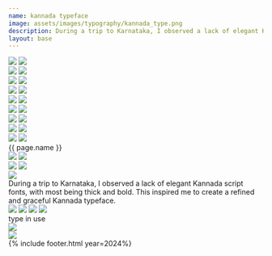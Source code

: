 ```yaml
---
name: kannada typeface
image: assets/images/typography/kannada_type.png
description: During a trip to Karnataka, I observed a lack of elegant Kannada script fonts, with most being thick and bold. This inspired me to create a refined and graceful Kannada typeface. 
layout: base
---
```

<div class="max-w-screen overflow-hidden">
    <div class="flex flex-row bg-scroll-right w-[1900px]">
        <img class="object-scale-down w-full" src="{{site.baseurl}}/assets/images/typography/website_line-48.png">
        <img class="object-contain w-full" src="{{site.baseurl}}/assets/images/typography/website_line-48.png">
    </div>
    <div class="flex flex-row bg-scroll-left w-[1900px]">
        <img src="{{site.baseurl}}/assets/images/typography/website_line-46.png">
        <img src="{{site.baseurl}}/assets/images/typography/website_line-46.png">
    </div>
    <div class="flex flex-row bg-scroll-right w-[1900px]">
        <img src="{{site.baseurl}}/assets/images/typography/website_line-49.png">
        <img src="{{site.baseurl}}/assets/images/typography/website_line-49.png">
    </div>
    <div class="flex flex-row bg-scroll-left w-[1900px]">
        <img src="{{site.baseurl}}/assets/images/typography/website_line-48.png">
        <img src="{{site.baseurl}}/assets/images/typography/website_line-48.png">
    </div>
    <div class="flex flex-row bg-scroll-right w-[1900px]">
        <img src="{{site.baseurl}}/assets/images/typography/website_line-47.png">
        <img src="{{site.baseurl}}/assets/images/typography/website_line-47.png">
    </div>
    <div class="flex flex-row bg-scroll-left w-[1900px]">
        <img src="{{site.baseurl}}/assets/images/typography/website_line-50.png">
        <img src="{{site.baseurl}}/assets/images/typography/website_line-50.png">
    </div>
    <div class="flex flex-row bg-scroll-right w-[1900px]">
        <img src="{{site.baseurl}}/assets/images/typography/website_line-49.png">
        <img src="{{site.baseurl}}/assets/images/typography/website_line-49.png">
    </div>
    <div class="flex flex-row bg-scroll-left w-[1900px]">
        <img src="{{site.baseurl}}/assets/images/typography/website_line-47.png">
        <img src="{{site.baseurl}}/assets/images/typography/website_line-47.png">
   </div> 
    <div class="flex flex-row bg-scroll-right w-[1900px] [@media(max-height:750px)]:hidden">
        <img src="{{site.baseurl}}/assets/images/typography/website_line-46.png">
        <img src="{{site.baseurl}}/assets/images/typography/website_line-46.png">
    </div>
    <div class="lg:text-[96px] md:text-[96px] text-[50px] flex justify-center items-center fit-title-with-banner min-h-[145px] italic">
        {{ page.name }}
    </div>
</div>
<div class="w-full h-fit lg:px-20 px-5 font-[Instrument_Serif] text-white overflow-hidden mb-20">
    <div class="w-full h-full flex justify-center items-center">
        <!-- <div class="relative xl:w-[1060px] md:w-[700px] w-[450px] xl:h-[400px] md:h-[280px] h-[200px]"> -->
        <div class="relative w-0 h-[30dvw]">
            <!-- <div class="absolute xl:w-[780px] md:w-[560px] w-[330px] rotate-7"> -->
            <div class="absolute w-[50dvw] top-[5dvw] -left-[40dvw] rotate-7">
                <div class="relative">
                    <img class="absolute w-[77%] top-0 left-0 right-0 bottom-0 my-auto mx-auto" src="{{site.baseurl}}/assets/images/typography/kannada_individual-16.png">
                    <img src="{{site.baseurl}}/assets/images/typography/website_42-42.png">
                </div>
            </div>
            <!-- <div class="absolute xl:w-[780px] md:w-[560px] w-[330px] -rotate-13"> -->
            <div class="absolute w-[50dvw] -rotate-13 top-[10vw] -right-[40dvw]">
                <!-- <div class="relative max-w-full xl:top-[200px] md:top-[150px] top-[110px] xl:-right-[40%] -right-[33%]"> -->
                <div class="relative">
                    <img class="absolute w-[77%] top-0 left-0 right-0 bottom-0 my-auto mx-auto z-1" src="{{site.baseurl}}/assets/images/typography/kannada_individual-16.png">
                    <img class="drop-shadow-[-10px_-10px_0_rgba(0,0,0,0.5)] z-0" src="{{site.baseurl}}/assets/images/typography/website_42-42.png">
                </div>
            </div>
            <div class="absolute w-[10dvw] top-[5dvw] left-[2dvw] ">
                <!-- <div class="relative xl:max-w-[780px] md:max-w-[560px] max-w-[330px] top-[45px] xl:top-[70px] xl:-right-[370px] md:-right-[200px] -right-[130px] drop-shadow-2xl"> -->
                <div class="relative drop-shadow-2xl">
                    <img class="w-full m-auto drop-shadow-[-10px_5px_0_rgba(0,0,0,0.5)]" src="{{site.baseurl}}/assets/images/typography/website_42-43.png">
                </div>
            </div>
        </div>
    </div>
    <div class="w-full grid grid-cols-10 my-20 gap-5">
        <div class="lg:col-span-6 col-span-10 align-middle xl:text-[3rem] lg:text-[2rem] text-[1rem] lg:pl-0 pl-5 flex items-center xl:leading-12 lg:leading-9 leading-5">
            During a trip to Karnataka, I observed a lack of elegant Kannada script fonts, with most being thick and bold. This inspired me to create a refined and graceful Kannada typeface.
        </div>
        <div class="lg:col-span-4 col-span-10 flex lg:flex-row-reverse lg:justify-normal justify-center lg:items-baseline items-center image-switch relative">
            <img class="absolute object-scale-down h-[330px] opacity-0" src="{{site.baseurl}}/assets/images/typography/kannada_individual_letters-20.png">
            <img class="absolute object-scale-down h-[330px] opacity-0" src="{{site.baseurl}}/assets/images/typography/kannada_individual_letters-17.png">
            <img class="object-scale-down h-[330px] opacity-0" src="{{site.baseurl}}/assets/images/typography/kannada_individual_letters-18.png">
            <img class="absolute object-scale-down h-[330px] opacity-0" src="{{site.baseurl}}/assets/images/typography/kannada_individual_letters-19.png">
        </div>
    </div>
    <div class="md:text-[48px] text-[22px] italic">
        type in use
    </div>
    <div class="grid grid-cols-2 md:grid-rows-1 grid-rows-2 gap-5">
        <div class="md:col-span-1 col-span-2 rounded-3xl overflow-hidden relative">
            <img src="{{site.baseurl}}/assets/images/typography/kannada-wall1.png">
        </div>
        <div class="md:col-span-1 col-span-2 rounded-3xl overflow-hidden relative">
            <img src="{{site.baseurl}}/assets/images/typography/kannada-wall2.png">
        </div>
    </div>
</div>
{% include footer.html year=2024%}